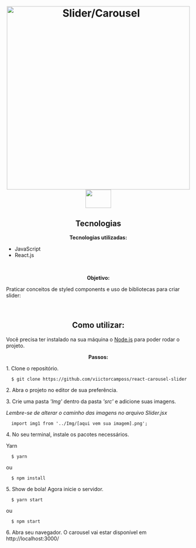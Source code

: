 <h1 align="center">
  <img src="public/slider.gif" alt="Slider/Carousel" width="500">


<img src= "https://upload.wikimedia.org/wikipedia/commons/thumb/a/a7/React-icon.svg/1200px-React-icon.svg.png" width="70px" height="50px" align="center"/>
<h2 align="center">Tecnologias</h2>

<p align="center">
  <strong>Tecnologias utilizadas:</strong>
</p>
<ul>
  <li>JavaScript</li>
  <li>React.js</li>
</ul>

<br />

<p align="center">
  <strong>Objetivo:</strong>
</p>
<p>
  Praticar conceitos de styled components e uso de bibliotecas para criar slider: 
</p>

<br />

<h2 align="center">Como utilizar:</h2>
<p> Você precisa ter instalado na sua máquina o <a href="https://nodejs.org/en/">Node.js</a> para poder rodar o projeto.</p>
   
<p align="center">
  <strong>Passos:</strong>
</p>

<p>1. Clone o repositório.</p>

```
  $ git clone https://github.com/viictorcamposs/react-carousel-slider
```
<p>2. Abra o projeto no editor de sua preferência.</p>

<p>
  3. Crie uma pasta 
  <i>'Img'</i> 
  dentro da pasta 
  <i>'src'</i>
  e adicione suas imagens. 
</p>
<i>Lembre-se de alterar o caminho das imagens no arquivo Slider.jsx</i>

```
  import img1 from '../Img/[aqui vem sua imagem].png'; 
```

<p>4. No seu terminal, instale os pacotes necessários.</p>

Yarn
```
  $ yarn
```
ou
```
  $ npm install
```

<p>5. Show de bola! Agora inicie o servidor.</p>

```
  $ yarn start
```
ou
```
  $ npm start
```
<p>6. Abra seu navegador. O carousel vai estar disponível em <a>http://localhost:3000/</a></p>
